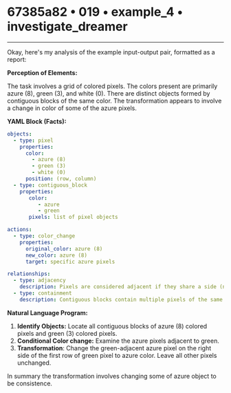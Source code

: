 # 67385a82 • 019 • example_4 • investigate_dreamer

---
Okay, here's my analysis of the example input-output pair, formatted as a report:

**Perception of Elements:**

The task involves a grid of colored pixels. The colors present are primarily azure (8), green (3), and white (0). There are distinct objects formed by contiguous blocks of the same color. The transformation appears to involve a change in color of some of the azure pixels.

**YAML Block (Facts):**



```yaml
objects:
  - type: pixel
    properties:
      color:
        - azure (8)
        - green (3)
        - white (0)
      position: (row, column)
  - type: contiguous_block
    properties:
       color:
          - azure
          - green
       pixels: list of pixel objects

actions:
  - type: color_change
    properties:
      original_color: azure (8)
      new_color: azure (8)
      target: specific azure pixels

relationships:
  - type: adjacency
    description: Pixels are considered adjacent if they share a side (not diagonal).
  - type: containment
    description: Contiguous blocks contain multiple pixels of the same color.
```



**Natural Language Program:**

1.  **Identify Objects:** Locate all contiguous blocks of azure (8) colored pixels and green (3) colored pixels.
2.  **Conditional Color change:** Examine the azure pixels adjacent to green.
3.  **Transformation**: Change the green-adjacent azure pixel on the right side of the first row of green pixel to azure color. Leave all other pixels unchanged.

In summary the transformation involves changing some of azure object to be consistence.


